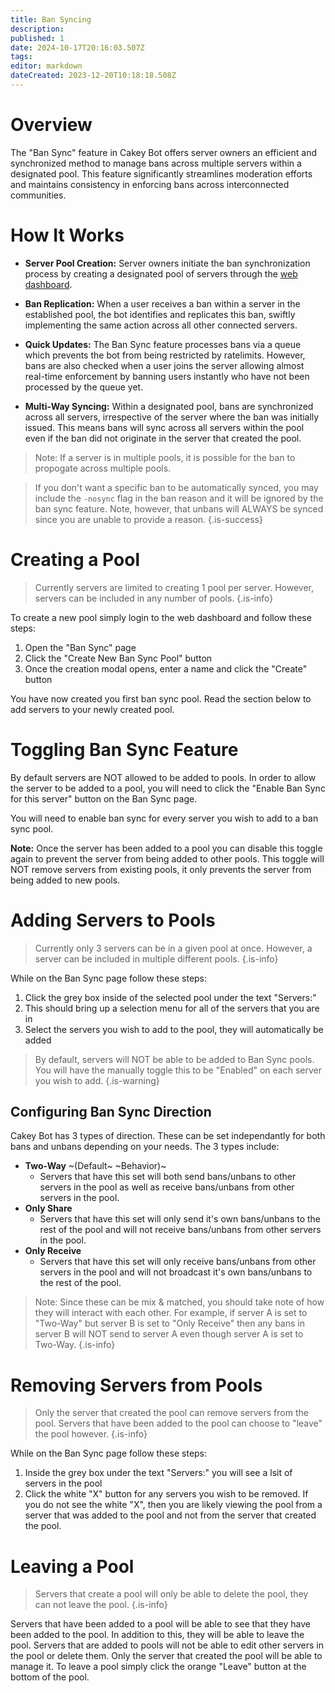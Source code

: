 ```yaml
---
title: Ban Syncing
description: 
published: 1
date: 2024-10-17T20:16:03.507Z
tags: 
editor: markdown
dateCreated: 2023-12-20T10:18:18.508Z
---
```


# Overview
The "Ban Sync" feature in Cakey Bot offers server owners an efficient and synchronized method to manage bans across multiple servers within a designated pool. This feature significantly streamlines moderation efforts and maintains consistency in enforcing bans across interconnected communities.

# How It Works
* **Server Pool Creation:** Server owners initiate the ban synchronization process by creating a designated pool of servers through the [web dashboard](https://cakey.bot/dashboard/public/).

* **Ban Replication:** When a user receives a ban within a server in the established pool, the bot identifies and replicates this ban, swiftly implementing the same action across all other connected servers.

* **Quick Updates:** The Ban Sync feature processes bans via a queue which prevents the bot from being restricted by ratelimits. However, bans are also checked when a user joins the server allowing almost real-time enforcement by banning users instantly who have not been processed by the queue yet.

* **Multi-Way Syncing:** Within a designated pool, bans are synchronized across all servers, irrespective of the server where the ban was initially issued. This means bans will sync across all servers within the pool even if the ban did not originate in the server that created the pool.

> Note: If a server is in multiple pools, it is possible for the ban to propogate across multiple pools.

> If you don't want a specific ban to be automatically synced, you may include the `-nosync` flag in the ban reason and it will be ignored by the ban sync feature. Note, however, that unbans will ALWAYS be synced since you are unable to provide a reason.
{.is-success}

# Creating a Pool
> Currently servers are limited to creating 1 pool per server. However, servers can be included in any number of pools.
{.is-info}

To create a new pool simply login to the web dashboard and follow these steps:
1. Open the "Ban Sync" page 
2. Click the "Create New Ban Sync Pool" button
3. Once the creation modal opens, enter a name and click the "Create" button

You have now created you first ban sync pool. Read the section below to add servers to your newly created pool.

# Toggling Ban Sync Feature
By default servers are NOT allowed to be added to pools. In order to allow the server to be added to a pool, you will need to click the "Enable Ban Sync for this server" button on the Ban Sync page. 

You will need to enable ban sync for every server you wish to add to a ban sync pool.

**Note:** Once the server has been added to a pool you can disable this toggle again to prevent the server from being added to other pools. This toggle will NOT remove servers from existing pools, it only prevents the server from being added to new pools.

# Adding Servers to Pools
> Currently only 3 servers can be in a given pool at once. However, a server can be included in multiple different pools.
{.is-info}

While on the Ban Sync page follow these steps:
1. Click the grey box inside of the selected pool under the text "Servers:"
2. This should bring up a selection menu for all of the servers that you are in
3. Select the servers you wish to add to the pool, they will automatically be added

> By default, servers will NOT be able to be added to Ban Sync pools. You will have the manually toggle this to be "Enabled" on each server you wish to add.
{.is-warning}

## Configuring Ban Sync Direction

Cakey Bot has 3 types of direction. These can be set independantly for both bans and unbans depending on your needs. The 3 types include:
* **Two-Way** ~(Default~ ~Behavior)~
  * Servers that have this set will both send bans/unbans to other servers in the pool as well as receive bans/unbans from other servers in the pool.
* **Only Share**
  * Servers that have this set will only send it's own bans/unbans to the rest of the pool and will not receive bans/unbans from other servers in the pool.
* **Only Receive**
  * Servers that have this set will only receive bans/unbans from other servers in the pool and will not broadcast it's own bans/unbans to the rest of the pool.

> Note: Since these can be mix & matched, you should take note of how they will interact with each other. For example, if server A is set to "Two-Way" but server B is set to "Only Receive" then any bans in server B will NOT send to server A even though server A is set to Two-Way.
{.is-info}

# Removing Servers from Pools
> Only the server that created the pool can remove servers from the pool. Servers that have been added to the pool can choose to "leave" the pool however.
{.is-info}

While on the Ban Sync page follow these steps:
1. Inside the grey box under the text "Servers:" you will see a lsit of servers in the pool
2. Click the white "X" button for any servers you wish to be removed.
If you do not see the white "X", then you are likely viewing the pool from a server that was added to the pool and not from the server that created the pool.

# Leaving a Pool
> Servers that create a pool will only be able to delete the pool, they can not leave the pool.
{.is-info}

Servers that have been added to a pool will be able to see that they have been added to the pool. In addition to this, they will be able to leave the pool. Servers that are added to pools will not be able to edit other servers in the pool or delete them. Only the server that created the pool will be able to manage it. To leave a pool simply click the orange "Leave" button at the bottom of the pool.